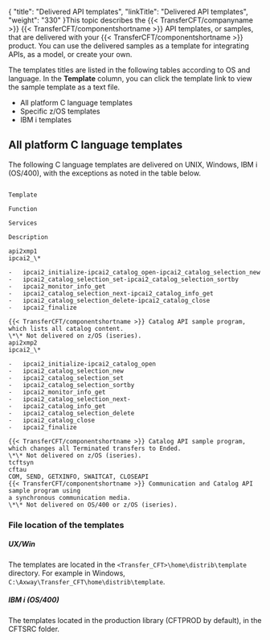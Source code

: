 {
    "title": "Delivered API templates",
    "linkTitle": "Delivered API templates",
    "weight": "330"
}This topic describes the  {{< TransferCFT/companyname  >}} {{< TransferCFT/componentshortname  >}} API templates, or samples, that are delivered with your {{< TransferCFT/componentshortname  >}} product.  You can use the delivered samples as a template for integrating APIs, as a model, or create your own.

The templates titles are listed in the following tables according to OS and language. In the **Template** column, you can click the template link to view the sample template as a text file.

-   All platform C language templates
-   Specific z/OS templates
-   IBM i templates

## All platform C language templates

The following C language templates are delivered  on UNIX, Windows,  IBM i (OS/400), with the exceptions as noted in the table below.

```

Template

Function

Services

Description

api2xmp1
ipcai2_\*

-   ipcai2_initialize-ipcai2_catalog_open-ipcai2_catalog_selection_new
-   ipcai2_catalog_selection_set-ipcai2_catalog_selection_sortby
-   ipcai2_monitor_info_get
-   ipcai2_catalog_selection_next-ipcai2_catalog_info_get
-   ipcai2_catalog_selection_delete-ipcai2_catalog_close
-   ipcai2_finalize

{{< TransferCFT/componentshortname >}} Catalog API sample program, which lists all catalog content.
\*\* Not delivered on z/OS (iseries).
api2xmp2
ipcai2_\*

-   ipcai2_initialize-ipcai2_catalog_open
-   ipcai2_catalog_selection_new
-   ipcai2_catalog_selection_set
-   ipcai2_catalog_selection_sortby
-   ipcai2_monitor_info_get
-   ipcai2_catalog_selection_next-
-   ipcai2_catalog_info_get
-   ipcai2_catalog_selection_delete
-   ipcai2_catalog_close
-   ipcai2_finalize

{{< TransferCFT/componentshortname >}} Catalog API sample program, which changes all Terminated transfers to Ended.
\*\* Not delivered on z/OS (iseries).
tcftsyn
cftau
COM, SEND, GETXINFO, SWAITCAT, CLOSEAPI
{{< TransferCFT/componentshortname >}} Communication and Catalog API sample program using
a synchronous communication media.
\*\* Not delivered on OS/400 or z/OS (iseries).
```

### File location of the templates

##### UX/Win

The templates are located in the `<Transfer_CFT>\home\distrib\template` directory. For example in Windows, `C:\Axway\Transfer_CFT\home\distrib\template`.

##### IBM i (OS/400)

The templates located in the production library (CFTPROD by default), in the CFTSRC folder.
